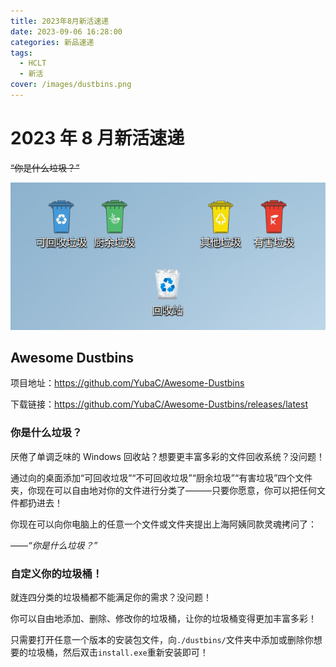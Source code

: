 ```yaml
---
title: 2023年8月新活速递
date: 2023-09-06 16:28:00
categories: 新品速递
tags:
  - HCLT
  - 新活
cover: /images/dustbins.png
---
```


# 2023 年 8 月新活速递

<!-- more -->

~~“你是什么垃圾？”~~

![桌面垃圾桶](/images/dustbins.png)

## Awesome Dustbins

项目地址：https://github.com/YubaC/Awesome-Dustbins

下载链接：https://github.com/YubaC/Awesome-Dustbins/releases/latest

### 你是什么垃圾？

厌倦了单调乏味的 Windows 回收站？想要更丰富多彩的文件回收系统？没问题！

通过向的桌面添加“可回收垃圾”“不可回收垃圾”“厨余垃圾”“有害垃圾”四个文件夹，你现在可以自由地对你的文件进行分类了———只要你愿意，你可以把任何文件都扔进去！

你现在可以向你电脑上的任意一个文件或文件夹提出上海阿姨同款灵魂拷问了：

——_“你是什么垃圾？”_

### 自定义你的垃圾桶！

就连四分类的垃圾桶都不能满足你的需求？没问题！

你可以自由地添加、删除、修改你的垃圾桶，让你的垃圾桶变得更加丰富多彩！

只需要打开任意一个版本的安装包文件，向`./dustbins/`文件夹中添加或删除你想要的垃圾桶，然后双击`install.exe`重新安装即可！
